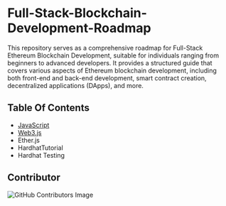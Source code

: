 # Full-Stack-Blockchain-Development-Roadmap
This repository serves as a comprehensive roadmap for Full-Stack Ethereum Blockchain Development, suitable for individuals ranging from beginners to advanced developers. It provides a structured guide that covers various aspects of Ethereum blockchain development, including both front-end and back-end development, smart contract creation, decentralized applications (DApps), and more.

## Table Of Contents
- [JavaScript](https://github.com/jitendragangwar123/Full-Stack-Blockchain-Development-Roadmap/tree/main/JavaScript)
- [Web3.js](https://github.com/jitendragangwar123/Full-Stack-Blockchain-Development-Roadmap/tree/main/Web3.js)
- Ether.js
- HardhatTutorial
- Hardhat Testing

## Contributor
![GitHub Contributors Image](https://contrib.rocks/image?repo=jitendragangwar123/Full-Stack-Blockchain-Development-Roadmap)
